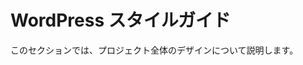 <!-- 
# WordPress style guide
-->
# WordPress スタイルガイド	

<!-- 
This section documents design across the project.
-->
このセクションでは、プロジェクト全体のデザインについて説明します。	